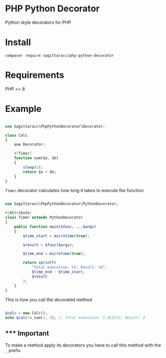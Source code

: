 # PHP Python Decorator
Python style decorators for PHP

# Install
`composer require sagittaracc/php-python-decorator`

# Requirements
PHP >= 8

# Example
```php

use Sagittaracc\PhpPythonDecorator\Decorator;

class Calc
{
    use Decorator;

    #[Timer]
    function sum($a, $b)
    {
        sleep(1);
        return $a + $b;
    }
}
```

`Timer` decorator calculates how long it takes to execute the function

```php

use Sagittaracc\PhpPythonDecorator\PythonDecorator;

#[Attribute]
class Timer extends PythonDecorator
{
    public function main($func, ...$args)
    {
        $time_start = microtime(true);

        $result = $func($args);

        $time_end = microtime(true);

        return sprintf(
            "Total execution: %f; Result: %d",
            $time_end - $time_start,
            $result
        );
    }
}
```

This is how you call the decorated method

```php

$calc = new Calc();
echo $calc->_sum(1, 2); // Total execution: 1.012572; Result: 3

```

## *** Important
To make a method apply its decorators you have to call this method with the `_` prefix
